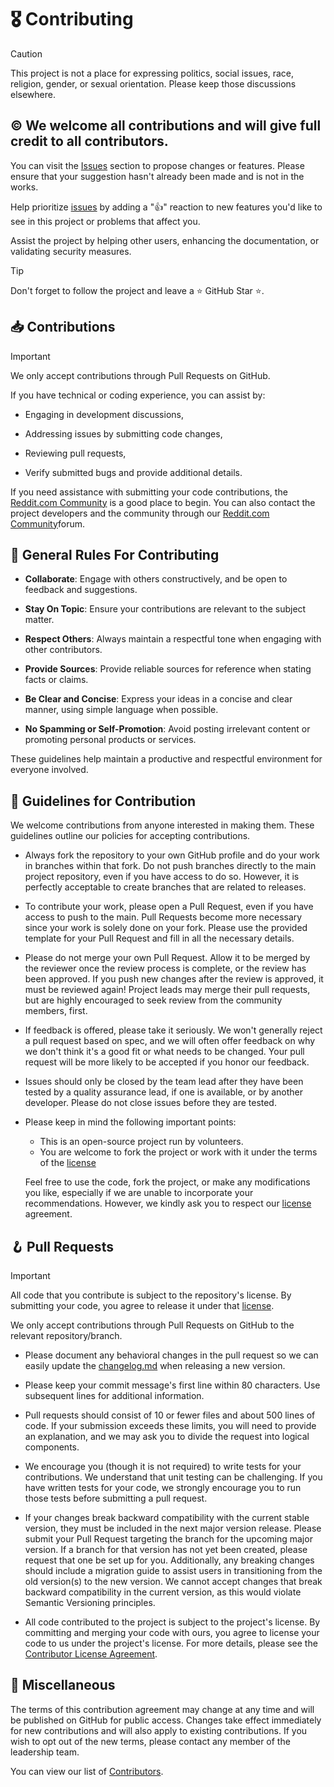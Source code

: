 # 🎖️ Contributing

> [!CAUTION]
>
> This project is not a place for expressing politics, social issues, race, religion, gender, or sexual orientation.
> Please keep those discussions elsewhere.

## ©️ We welcome all contributions and will give full credit to all contributors.

You can visit the [Issues][issues] section to propose changes or features. Please ensure that your suggestion
hasn't already been made and is not in the works.

Help prioritize [issues][issues] by adding a "👍" reaction to new features you'd like to see in this project or
problems that affect you.

Assist the project by helping other users, enhancing the documentation, or validating security measures.

> [!TIP]
>
> Don't forget to follow the project and leave a ⭐ GitHub Star ⭐.

## 📥 Contributions

> [!IMPORTANT]
>
> We only accept contributions through Pull Requests on GitHub.

If you have technical or coding experience, you can assist by:

- Engaging in development discussions,

- Addressing issues by submitting code changes,

- Reviewing pull requests,

- Verify submitted bugs and provide additional details.

If you need assistance with submitting your code contributions, the [Reddit.com Community][community]
is a good place to begin.
You can also contact the project developers and the community through our [Reddit.com Community][community]forum.

## 🚩 General Rules For Contributing

- **Collaborate**: Engage with others constructively, and be open to feedback and suggestions.

- **Stay On Topic**: Ensure your contributions are relevant to the subject matter.

- **Respect Others**: Always maintain a respectful tone when engaging with other contributors.

- **Provide Sources**: Provide reliable sources for reference when stating facts or claims.

- **Be Clear and Concise**: Express your ideas in a concise and clear manner, using simple language when possible.

- **No Spamming or Self-Promotion**: Avoid posting irrelevant content or promoting personal products or services.

These guidelines help maintain a productive and respectful environment for everyone involved.

## 📌 Guidelines for Contribution

We welcome contributions from anyone interested in making them. These guidelines outline our policies for accepting
contributions.

- Always fork the repository to your own GitHub profile and do your work in branches within that fork. Do not push
  branches directly to the main project repository, even if you have access to do so. However, it is perfectly
  acceptable to create branches that are related to releases.

- To contribute your work, please open a Pull Request, even if you have access to push to the main. Pull Requests
  become more necessary since your work is solely done on your fork. Please use the provided template for your Pull
  Request and fill in all the necessary details.

- Please do not merge your own Pull Request. Allow it to be merged by the reviewer once the review process is complete,
  or the review has been approved. If you push new changes after the review is approved, it must be reviewed again!
  Project leads may merge their pull requests, but are highly encouraged to seek review from the community members,
  first.

- If feedback is offered, please take it seriously. We won't generally reject a pull request based on spec, and we will
  often offer feedback on why we don't think it's a good fit or what needs to be changed. Your pull request will be more
  likely to be accepted if you honor our feedback.

- Issues should only be closed by the team lead after they have been tested by a quality assurance lead, if one is
  available, or by another developer. Please do not close issues before they are tested.

- Please keep in mind the following important points:

  - This is an open-source project run by volunteers.
  - You are welcome to fork the project or work with it under the terms of the [license][license]

  Feel free to use the code, fork the project, or make any modifications you like, especially if we are unable to
  incorporate your recommendations. However, we kindly ask you to respect our [license][license] agreement.

## 🪝 Pull Requests

> [!IMPORTANT]
>
> All code that you contribute is subject to the repository's license. By submitting your code, you agree to release it
> under that [license][license].

We only accept contributions through Pull Requests on GitHub to the relevant repository/branch.

- Please document any behavioral changes in the pull request so we can easily update the [changelog.md][changelog]
  when releasing a new version.

- Please keep your commit message's first line within 80 characters. Use subsequent lines for additional information.

- Pull requests should consist of 10 or fewer files and about 500 lines of code. If your submission exceeds these
  limits, you will need to provide an explanation, and we may ask you to divide the request into logical components.

- We encourage you (though it is not required) to write tests for your contributions. We understand that unit testing
  can be challenging. If you have written tests for your code, we strongly encourage you to run those tests before
  submitting a pull request.

- If your changes break backward compatibility with the current stable version, they must be included in the next major
  version release. Please submit your Pull Request targeting the branch for the upcoming major version. If a branch for
  that version has not yet been created, please request that one be set up for you. Additionally, any breaking changes
  should include a migration guide to assist users in transitioning from the old version(s) to the new version.
  We cannot accept changes that break backward compatibility in the current version, as this would violate Semantic
  Versioning principles.

- All code contributed to the project is subject to the project's license. By committing and merging your code with
  ours, you agree to license your code to us under the project's license. For more details, please see the
  [Contributor License Agreement][contributor_license_agreement].

## 📍 Miscellaneous

The terms of this contribution agreement may change at any time and will be published on GitHub for public access.
Changes take effect immediately for new contributions and will also apply to existing contributions. If you wish to opt
out of the new terms, please contact any member of the leadership team.

You can view our list of [Contributors][contributors].

[issues]: /../../issues
[community]: https://reddit.com/r/{{ORGANIZATION_USERNAME}}
[license]: /license.md
[changelog]: /changelog.md
[contributor_license_agreement]: /contributor_license_agreement.md
[contributors]: /../../graphs/contributors

